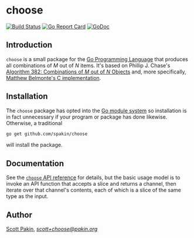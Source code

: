 choose
======

[![Build Status](https://travis-ci.org/spakin/choose.svg?branch=master)](https://travis-ci.org/spakin/choose)
[![Go Report Card](https://goreportcard.com/badge/github.com/spakin/choose)](https://goreportcard.com/report/github.com/spakin/choose)
[![GoDoc](https://godoc.org/github.com/spakin/choose?status.svg)](https://godoc.org/github.com/spakin/choose)

Introduction
------------

`choose` is a small package for the [Go Programming Language](https://golang.org/) that produces all combinations of *M* out of *N* items.  It's based on Phillip J. Chase's [Algorithm 382: Combinations of *M* out of *N* Objects](https://doi.org/10.1145/362384.362502) and, more specifically, [Matthew Belmonte's C implementation](http://www.netlib.org/toms-2014-06-10/382).

Installation
------------

The `choose` package has opted into the [Go module system](https://blog.golang.org/using-go-modules) so installation is in fact unnecessary if your program or package has done likewise.  Otherwise, a traditional
```bash
go get github.com/spakin/choose
```
will install the package.

Documentation
-------------

See the [`choose` API reference](https://godoc.org/github.com/spakin/choose) for details, but the basic usage model is to invoke an API function that accepts a slice and returns a channel, then iterate over that channel's contents, each of which is a slice of the same type as the input.

Author
------

[Scott Pakin](https://www.pakin.org/~scott/), [*scott+choose@pakin.org*](mailto:scott+choose@pakin.org)
